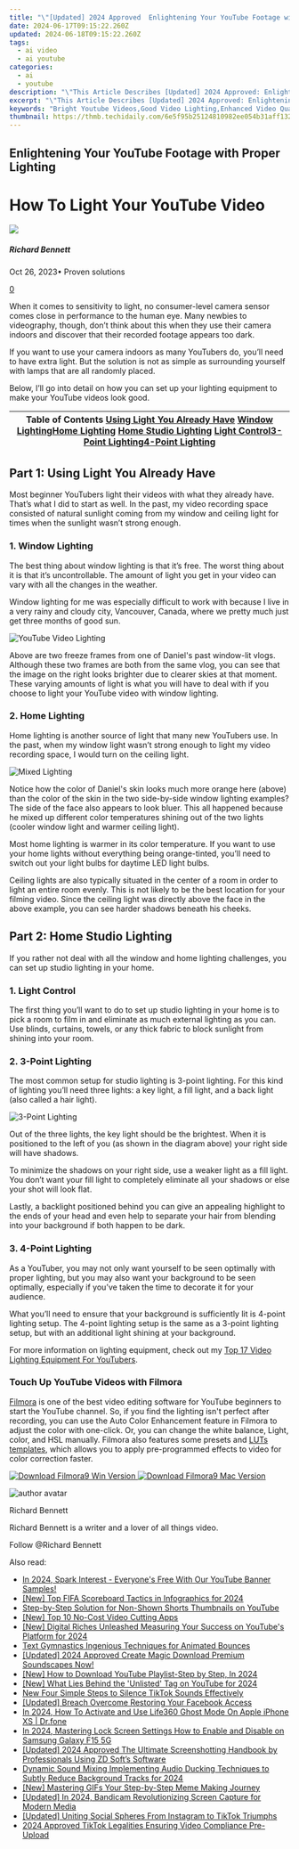 ```yaml
---
title: "\"[Updated] 2024 Approved  Enlightening Your YouTube Footage with Proper Lighting\""
date: 2024-06-17T09:15:22.260Z
updated: 2024-06-18T09:15:22.260Z
tags:
  - ai video
  - ai youtube
categories:
  - ai
  - youtube
description: "\"This Article Describes [Updated] 2024 Approved: Enlightening Your YouTube Footage with Proper Lighting\""
excerpt: "\"This Article Describes [Updated] 2024 Approved: Enlightening Your YouTube Footage with Proper Lighting\""
keywords: "Bright Youtube Videos,Good Video Lighting,Enhanced Video Quality,Professional Filming,Improved Screen Brightness,Clear Visual Content,Optimal Image Clarity"
thumbnail: https://thmb.techidaily.com/6e5f95b25124810982ee054b31aff132061c491b9479b9ba216941d7d9600153.jpg
---
```


## Enlightening Your YouTube Footage with Proper Lighting

# How To Light Your YouTube Video

![](https://images.wondershare.com/filmora/article-images/richard-bennett.jpg)

##### Richard Bennett

 Oct 26, 2023• Proven solutions

[0](#commentsBoxSeoTemplate)

When it comes to sensitivity to light, no consumer-level camera sensor comes close in performance to the human eye. Many newbies to videography, though, don’t think about this when they use their camera indoors and discover that their recorded footage appears too dark.

If you want to use your camera indoors as many YouTubers do, you’ll need to have extra light. But the solution is not as simple as surrounding yourself with lamps that are all randomly placed.

Below, I’ll go into detail on how you can set up your lighting equipment to make your YouTube videos look good.

| Table of Contents [Using Light You Already Have](#USING-LIGHT-YOU-ALREADY-HAVE) [Window Lighting](#Window-Lighting)[Home Lighting](#Home-Lighting) [Home Studio Lighting](#HOME-STUDIO-LIGHTING) [Light Control](#Light-Control)[3-Point Lighting](#Three-Point-Lighting)[4-Point Lighting](#four-point-lighting) |
| ----------------------------------------------------------------------------------------------------------------------------------------------------------------------------------------------------------------------------------------------------------------------------------------------------------------- |

## Part 1: Using Light You Already Have

Most beginner YouTubers light their videos with what they already have. That’s what I did to start as well. In the past, my video recording space consisted of natural sunlight coming from my window and ceiling light for times when the sunlight wasn’t strong enough.

### 1.  Window Lighting

The best thing about window lighting is that it’s free. The worst thing about it is that it’s uncontrollable. The amount of light you get in your video can vary with all the changes in the weather.

Window lighting for me was especially difficult to work with because I live in a very rainy and cloudy city, Vancouver, Canada, where we pretty much just get three months of good sun.

![YouTube Video Lighting](https://images.wondershare.com/filmora/article-images/window-lighting-comparison.jpg)

Above are two freeze frames from one of Daniel's past window-lit vlogs. Although these two frames are both from the same vlog, you can see that the image on the right looks brighter due to clearer skies at that moment. These varying amounts of light is what you will have to deal with if you choose to light your YouTube video with window lighting.

### 2. Home Lighting

Home lighting is another source of light that many new YouTubers use. In the past, when my window light wasn’t strong enough to light my video recording space, I would turn on the ceiling light.

![Mixed Lighting](https://images.wondershare.com/filmora/article-images/home-lighting-for-youtube-videos.jpg)

Notice how the color of Daniel's skin looks much more orange here (above) than the color of the skin in the two side-by-side window lighting examples? The side of the face also appears to look bluer. This all happened because he mixed up different color temperatures shining out of the two lights (cooler window light and warmer ceiling light).

Most home lighting is warmer in its color temperature. If you want to use your home lights without everything being orange-tinted, you’ll need to switch out your light bulbs for daytime LED light bulbs.

Ceiling lights are also typically situated in the center of a room in order to light an entire room evenly. This is not likely to be the best location for your filming video. Since the ceiling light was directly above the face in the above example, you can see harder shadows beneath his cheeks.

## Part 2: Home Studio Lighting

If you rather not deal with all the window and home lighting challenges, you can set up studio lighting in your home.

### 1. Light Control

The first thing you’ll want to do to set up studio lighting in your home is to pick a room to film in and eliminate as much external lighting as you can. Use blinds, curtains, towels, or any thick fabric to block sunlight from shining into your room.

### 2. 3-Point Lighting

The most common setup for studio lighting is 3-point lighting. For this kind of lighting you’ll need three lights: a key light, a fill light, and a back light (also called a hair light).

![3-Point Lighting](https://images.wondershare.com/filmora/article-images/youtube-lighting-3-point-lighting.jpg)

Out of the three lights, the key light should be the brightest. When it is positioned to the left of you (as shown in the diagram above) your right side will have shadows.

To minimize the shadows on your right side, use a weaker light as a fill light. You don’t want your fill light to completely eliminate all your shadows or else your shot will look flat.

Lastly, a backlight positioned behind you can give an appealing highlight to the ends of your head and even help to separate your hair from blending into your background if both happen to be dark.

### 3. 4-Point Lighting

As a YouTuber, you may not only want yourself to be seen optimally with proper lighting, but you may also want your background to be seen optimally, especially if you’ve taken the time to decorate it for your audience.

What you’ll need to ensure that your background is sufficiently lit is 4-point lighting setup. The 4-point lighting setup is the same as a 3-point lighting setup, but with an additional light shining at your background.

For more information on lighting equipment, check out my [Top 17 Video Lighting Equipment For YouTubers](https://www.filmora.io/community-blog/top-17-video-lighting-equipment-for-youtubers-440.html).

### Touch Up YouTube Videos with Filmora

[Filmora](https://tools.techidaily.com/wondershare/filmora/download/) is one of the best video editing software for YouTube beginners to start the YouTube channel. So, if you find the lighting isn't perfect after recording, you can use the Auto Color Enhancement feature in Filmora to adjust the color with one-click. Or, you can change the white balance, Light, color, and HSL manually. Filmora also features some presets and [LUTs templates](https://tools.techidaily.com/wondershare/filmora/download/), which allows you to apply pre-programmed effects to video for color correction faster.

[![Download Filmora9 Win Version](https://images.wondershare.com/filmora/guide/download-btn-win.jpg) ](https://tools.techidaily.com/wondershare/filmora/download/) [![Download Filmora9 Mac Version](https://images.wondershare.com/filmora/guide/download-btn-mac.jpg) ](https://tools.techidaily.com/wondershare/filmora/download/)

![author avatar](https://images.wondershare.com/filmora/article-images/richard-bennett.jpg)

Richard Bennett

Richard Bennett is a writer and a lover of all things video.

Follow @Richard Bennett


<ins class="adsbygoogle"
     style="display:block"
     data-ad-format="autorelaxed"
     data-ad-client="ca-pub-7571918770474297"
     data-ad-slot="1223367746"></ins>



<ins class="adsbygoogle"
     style="display:block"
     data-ad-client="ca-pub-7571918770474297"
     data-ad-slot="8358498916"
     data-ad-format="auto"
     data-full-width-responsive="true"></ins>

<span class="atpl-alsoreadstyle">Also read:</span>
<div><ul>
<li><a href="https://youtube-data.techidaily.com/24-spark-interest-everyones-free-with-our-youtube-banner-samples/"><u>In 2024, Spark Interest - Everyone's Free With Our YouTube Banner Samples!</u></a></li>
<li><a href="https://youtube-data.techidaily.com/op-fifa-scoreboard-tactics-in-infographics-for-2024/"><u>[New] Top FIFA Scoreboard Tactics in Infographics for 2024</u></a></li>
<li><a href="https://youtube-data.techidaily.com/by-step-solution-for-non-shown-shorts-thumbnails-on-youtube/"><u>Step-by-Step Solution for Non-Shown Shorts Thumbnails on YouTube</u></a></li>
<li><a href="https://youtube-data.techidaily.com/op-10-no-cost-video-cutting-apps/"><u>[New] Top 10 No-Cost Video Cutting Apps</u></a></li>
<li><a href="https://youtube-data.techidaily.com/igital-riches-unleashed-measuring-your-success-on-youtubes-platform-for-2024/"><u>[New] Digital Riches Unleashed  Measuring Your Success on YouTube's Platform for 2024</u></a></li>
<li><a href="https://youtube-data.techidaily.com/gymnastics-ingenious-techniques-for-animated-bounces/"><u>Text Gymnastics  Ingenious Techniques for Animated Bounces</u></a></li>
<li><a href="https://youtube-data.techidaily.com/ed-2024-approved-create-magic-download-premium-soundscapes-now/"><u>[Updated] 2024 Approved  Create Magic  Download Premium Soundscapes Now!</u></a></li>
<li><a href="https://youtube-data.techidaily.com/ow-to-download-youtube-playlist-step-by-step-in-2024/"><u>[New] How to Download YouTube Playlist-Step by Step, In 2024</u></a></li>
<li><a href="https://youtube-data.techidaily.com/hat-lies-behind-the-unlisted-tag-on-youtube-for-2024/"><u>[New] What Lies Behind the 'Unlisted' Tag on YouTube for 2024</u></a></li>
<li><a href="https://audio-editing.techidaily.com/new-four-simple-steps-to-silence-tiktok-sounds-effectively/"><u>New Four Simple Steps to Silence TikTok Sounds Effectively</u></a></li>
<li><a href="https://facebook-clips.techidaily.com/updated-breach-overcome-restoring-your-facebook-access/"><u>[Updated] Breach Overcome  Restoring Your Facebook Access</u></a></li>
<li><a href="https://location-social.techidaily.com/in-2024-how-to-activate-and-use-life360-ghost-mode-on-apple-iphone-xs-drfone-by-drfone-virtual-ios/"><u>In 2024, How To Activate and Use Life360 Ghost Mode On Apple iPhone XS | Dr.fone</u></a></li>
<li><a href="https://android-unlock.techidaily.com/in-2024-mastering-lock-screen-settings-how-to-enable-and-disable-on-samsung-galaxy-f15-5g-by-drfone-android/"><u>In 2024, Mastering Lock Screen Settings How to Enable and Disable on Samsung Galaxy F15 5G</u></a></li>
<li><a href="https://screen-video-capture.techidaily.com/updated-2024-approved-the-ultimate-screenshotting-handbook-by-professionals-using-zd-softs-software/"><u>[Updated] 2024 Approved  The Ultimate Screenshotting Handbook by Professionals Using ZD Soft’s Software</u></a></li>
<li><a href="https://audio-editing.techidaily.com/dynamic-sound-mixing-implementing-audio-ducking-techniques-to-subtly-reduce-background-tracks-for-2024/"><u>Dynamic Sound Mixing Implementing Audio Ducking Techniques to Subtly Reduce Background Tracks for 2024</u></a></li>
<li><a href="https://extra-support.techidaily.com/new-mastering-gifs-your-step-by-step-meme-making-journey/"><u>[New] Mastering GIFs  Your Step-by-Step Meme Making Journey</u></a></li>
<li><a href="https://on-screen-recording.techidaily.com/updated-in-2024-bandicam-revolutionizing-screen-capture-for-modern-media/"><u>[Updated] In 2024, Bandicam  Revolutionizing Screen Capture for Modern Media</u></a></li>
<li><a href="https://some-tips.techidaily.com/updated-uniting-social-spheres-from-instagram-to-tiktok-triumphs/"><u>[Updated] Uniting Social Spheres  From Instagram to TikTok Triumphs</u></a></li>
<li><a href="https://tiktok-clips.techidaily.com/2024-approved-tiktok-legalities-ensuring-video-compliance-pre-upload/"><u>2024 Approved  TikTok Legalities  Ensuring Video Compliance Pre-Upload</u></a></li>
</ul></div>

